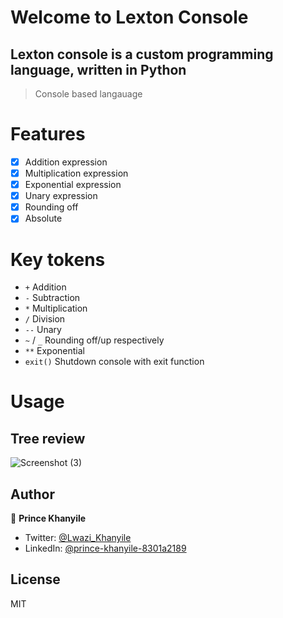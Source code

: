 # Welcome to Lexton Console

## Lexton console is a custom programming language, written in Python

> Console based langauage

# Features
- [x] Addition expression
- [x] Multiplication expression
- [x] Exponential expression
- [x] Unary expression
- [x] Rounding off
- [x] Absolute

# Key tokens
-  ` + ` Addition
-  ` - ` Subtraction
-  ` * ` Multiplication
-  ` / ` Division
-  ` -- ` Unary
-  ` ~ ` / ` _ ` Rounding off/up respectively
-  ` ** ` Exponential
-  ` exit() ` Shutdown console with exit function

# Usage

  ## Tree review


   ![Screenshot (3)](https://github.com/Niggnate/lexton_console/assets/135266395/f2a17831-f06d-4278-8a68-1efcb270209e)


## Author

👤 **Prince Khanyile**

* Twitter: [@Lwazi_Khanyile](https://twitter.com/lwazi_khanyile)
* LinkedIn: [@prince-khanyile-8301a2189](https://www.linkedin.com/in/prince-khanyile-8301a2189/)

## License
MIT
